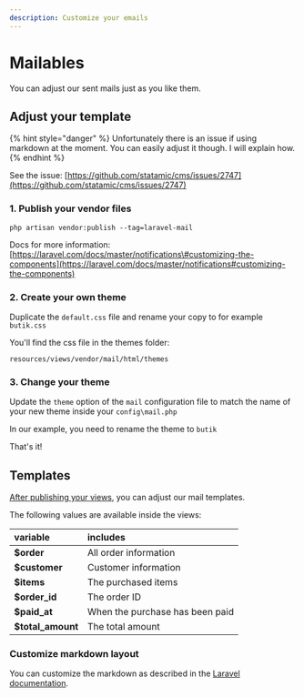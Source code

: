 ```yaml
---
description: Customize your emails
---
```


# Mailables

You can adjust our sent mails just as you like them.

## Adjust your template

{% hint style="danger" %}
Unfortunately there is an issue if using markdown at the moment. You can easily adjust it though. I will explain how.
{% endhint %}

See the issue: [https://github.com/statamic/cms/issues/2747](https://github.com/statamic/cms/issues/2747)

### 1. Publish your vendor files

```text
php artisan vendor:publish --tag=laravel-mail
```

Docs for more information: [https://laravel.com/docs/master/notifications\#customizing-the-components](https://laravel.com/docs/master/notifications#customizing-the-components)

### 2. Create your own theme

Duplicate the `default.css` file and rename your copy to for example `butik.css`

You'll find the css file in the themes folder:

```text
resources/views/vendor/mail/html/themes
```

### 3. Change your theme

Update the `theme` option of the `mail` configuration file to match the name of your new theme inside your `config\mail.php`

In our example, you need to rename the theme to `butik`

That's it!

## Templates

[After publishing your views](https://www.butik.dev/installation/publishing-assets#views), you can adjust our mail templates.

The following values are available inside the views:

| variable | includes |
| :--- | :--- |
| **$order** | All order information |
| **$customer** | Customer information |
| **$items** | The purchased items |
| **$order\_id** | The order ID |
| **$paid\_at** | When the purchase has been paid |
| **$total\_amount** | The total amount |

### Customize markdown layout

You can customize the markdown as described in the [Laravel documentation](https://laravel.com/docs/8.x/mail#customizing-the-components).

